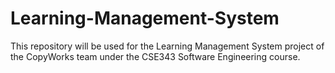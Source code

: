 # Learning-Management-System
This repository will be used for the Learning Management System project of the CopyWorks team under the CSE343 Software Engineering course.
